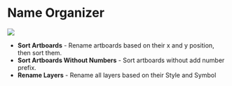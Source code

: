 # Name Organizer

![](https://o4j4l4n7h.qnssl.com/2017-08-03-074713.jpg)

- **Sort Artboards** - Rename artboards based on their x and y position, then sort them.
- **Sort Artboards Without Numbers** - Sort artboards without add number prefix.
- **Rename Layers** - Rename all layers based on their Style and Symbol
